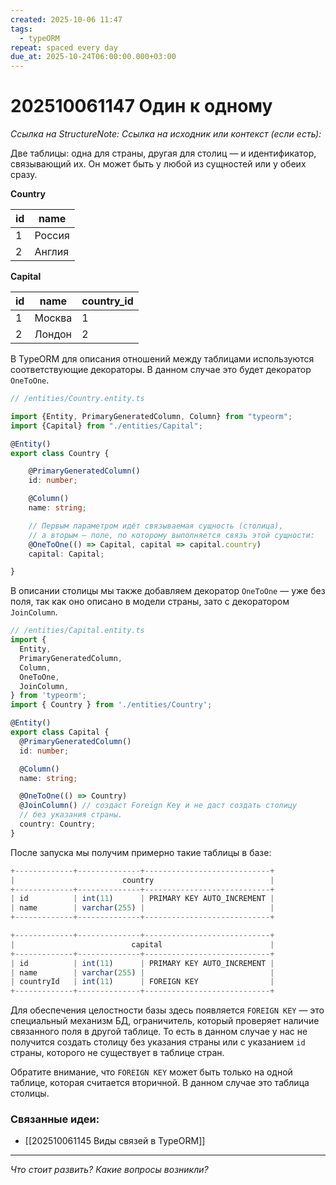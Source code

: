 ```yaml
---
created: 2025-10-06 11:47
tags:
  - typeORM
repeat: spaced every day
due_at: 2025-10-24T06:00:00.000+03:00
---
```

# 202510061147 Один к одному

*Ссылка на StructureNote:*
*Ссылка на исходник или контекст (если есть):*

 Две таблицы: одна для страны, другая для столиц — и идентификатор, связывающий их. Он может быть у любой из сущностей или у обеих сразу.

 **Country**

|id|name|
|---|---|
|1|Россия|
|2|Англия|

**Capital**

|id|name|country_id|
|---|---|---|
|1|Москва|1|
|2|Лондон|2|

В TypeORM для описания отношений между таблицами используются соответствующие декораторы. В данном случае это будет декоратор `OneToOne`.

```ts
// /entities/Country.entity.ts

import {Entity, PrimaryGeneratedColumn, Column} from "typeorm";
import {Capital} from "./entities/Capital";

@Entity()
export class Country {

    @PrimaryGeneratedColumn()
    id: number;

    @Column()
    name: string;

    // Первым параметром идёт связываемая сущность (столица),
    // а вторым — поле, по которому выполняется связь этой сущности:
    @OneToOne(() => Capital, capital => capital.country)
    capital: Capital;

}
```

В описании столицы мы также добавляем декоратор `OneToOne` — уже без поля, так как оно описано в модели страны, зато с декоратором `JoinColumn`.

```ts
// /entities/Capital.entity.ts
import {
  Entity,
  PrimaryGeneratedColumn,
  Column,
  OneToOne,
  JoinColumn,
} from 'typeorm';
import { Country } from './entities/Country';

@Entity()
export class Capital {
  @PrimaryGeneratedColumn()
  id: number;

  @Column()
  name: string;

  @OneToOne(() => Country)
  @JoinColumn() // создаст Foreign Key и не даст создать столицу
  // без указания страны.
  country: Country;
}
```

После запуска мы получим примерно такие таблицы в базе:

```ts
+-------------+--------------+----------------------------+
|                        country                          |
+-------------+--------------+----------------------------+
| id          | int(11)      | PRIMARY KEY AUTO_INCREMENT |
| name        | varchar(255) |                            |
+-------------+--------------+----------------------------+

+-------------+--------------+----------------------------+
|                          capital                        |
+-------------+--------------+----------------------------+
| id          | int(11)      | PRIMARY KEY AUTO_INCREMENT |
| name        | varchar(255) |                            |
| countryId   | int(11)      | FOREIGN KEY                |
+-------------+--------------+----------------------------+
```

Для обеспечения целостности базы здесь появляется `FOREIGN KEY` — это специальный механизм БД, ограничитель, который проверяет наличие связанного поля в другой таблице. То есть в данном случае у нас не получится создать столицу без указания страны или с указанием `id` страны, которого не существует в таблице стран.

Обратите внимание, что `FOREIGN KEY` может быть только на одной таблице, которая считается вторичной. В данном случае это таблица столицы.

### Связанные идеи:

* [[202510061145 Виды связей в TypeORM]]

---

*Что стоит развить? Какие вопросы возникли?*
